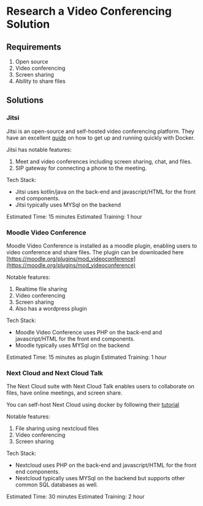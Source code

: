 # Research a Video Conferencing Solution

## Requirements

1. Open source
1. Video conferencing
1. Screen sharing
1. Ability to share files

## Solutions

### Jitsi

Jitsi is an open-source and self-hosted video conferencing platform. They have an excellent [guide](https://jitsi.github.io/handbook/docs/devops-guide/devops-guide-docker/) on how to get up and running quickly with Docker.

Jitsi has notable features:

1. Meet and video conferences including screen sharing, chat, and files.
1. SIP gateway for connecting a phone to the meeting.


Tech Stack:
- Jitsi uses kotlin/java on the back-end and javascript/HTML for the front end components.
- Jitsi typically uses MYSql on the backend

Estimated Time: 15 minutes
Estimated Training: 1 hour


### Moodle Video Conference

Moodle Video Conference is installed as a moodle plugin, enabling users to video conference and share files. The plugin can be downloaded here [https://moodle.org/plugins/mod_videoconference](https://moodle.org/plugins/mod_videoconference)

Notable features:

1. Realtime file sharing
1. Video conferencing
1. Screen sharing
1. Also has a wordpress plugin

Tech Stack:
- Moodle Video Conference uses PHP on the back-end and javascript/HTML for the front end components.
- Moodle typically uses MYSql on the backend

Estimated Time: 15 minutes as plugin
Estimated Training: 1 hour

### Next Cloud and Next Cloud Talk

The Next Cloud suite with Next Cloud Talk enables users to collaborate on files, have online meetings, and screen share.

You can self-host Next Cloud using docker by following their [tutorial](https://help.nextcloud.com/t/howto-ubuntu-docker-nextcloud-talk-collabora/76430)

Notable features:
1. File sharing using nextcloud files
1. Video conferencing
1. Screen sharing


Tech Stack:
- Nextcloud uses PHP on the back-end and javascript/HTML for the front end components.
- Nextcloud typically uses MYSql on the backend but supports other common SQL databases as well.

Estimated Time: 30 minutes
Estimated Training: 2 hour